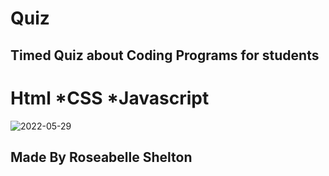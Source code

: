 # Quiz

## Timed Quiz about Coding Programs for students

# Html *CSS *Javascript


![2022-05-29](https://user-images.githubusercontent.com/103977896/170917034-8c780054-8f0b-46f8-aafe-fecb40f86394.png)



## Made By Roseabelle Shelton
